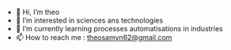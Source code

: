 - 👋 Hi, I’m theo
- 👀 I’m interested in sciences ans technologies
- 🌱 I’m currently learning processes automatisations in industries
- 📫 How to reach me : theosamyn62@gmail.com

<!---
theo-samyn/theo-samyn is a ✨ special ✨ repository because its `README.md` (this file) appears on your GitHub profile.
You can click the Preview link to take a look at your changes.
--->
